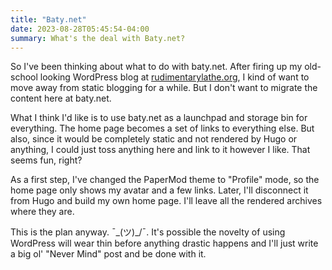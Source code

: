 ```yaml
---
title: "Baty.net"
date: 2023-08-28T05:45:54-04:00
summary: What's the deal with Baty.net?
---
```


So I've been thinking about what to do with baty.net. After firing up my old-school looking WordPress blog at [rudimentarylathe.org](https://rudimentarylathe.org), I kind of want to move away from static blogging for a while. But I don't want to migrate the content here at baty.net.

What I think I'd like is to use baty.net as a launchpad and storage bin for everything. The home page becomes a set of links to everything else. But also, since it would be completely static and not rendered by Hugo or anything, I could just toss anything here and link to it however I like. That seems fun, right?

As a first step, I've changed the PaperMod theme to "Profile" mode, so the home page only shows my avatar and a few links. Later, I'll disconnect it from Hugo and build my own home page. I'll leave all the rendered archives where they are.

This is the plan anyway. ¯\_(ツ)_/¯. It's possible the novelty of using WordPress will wear thin before anything drastic happens and I'll just write a big ol' "Never Mind" post and be done with it.